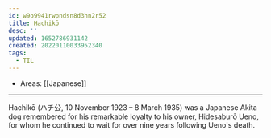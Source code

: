 ```yaml
---
id: w9o9941rwpndsn8d3hn2r52
title: Hachikō
desc: ''
updated: 1652786931142
created: 20220110033952340
tags:
  - TIL
---
```


- Areas: [[Japanese]]

---

Hachikō (ハチ公, 10 November 1923 – 8 March 1935) was a Japanese Akita dog remembered for his remarkable loyalty to his owner, Hidesaburō Ueno, for whom he continued to wait for over nine years following Ueno's death.
